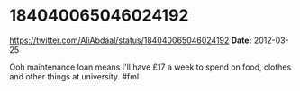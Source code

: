 # 184040065046024192
https://twitter.com/AliAbdaal/status/184040065046024192
**Date:** 2012-03-25

Ooh maintenance loan means I'll have £17 a week to spend on food, clothes and other things at university. #fml
